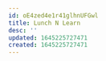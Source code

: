 ```yaml
---
id: oE4zed4e1r41glhnUFGwl
title: Lunch N Learn
desc: ''
updated: 1645225727471
created: 1645225727471
---
```


